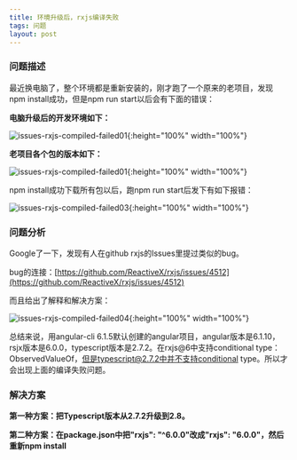 ```yaml
---
title: 环境升级后，rxjs编译失败
tags: 问题
layout: post
---
```



### 问题描述

最近换电脑了，整个环境都是重新安装的，刚才跑了一个原来的老项目，发现npm install成功，但是npm run start以后会有下面的错误：


**电脑升级后的开发环境如下：**


![issues-rxjs-compiled-failed01]( https://limeii.github.io/assets/images/posts/issues/rxjs-compiled-failed.png){:height="100%" width="100%"}


**老项目各个包的版本如下：**


![issues-rxjs-compiled-failed01]( https://limeii.github.io/assets/images/posts/issues/rxjs-compiled-failed02.png){:height="100%" width="100%"}


npm install成功下载所有包以后，跑npm run start后发下有如下报错：


![issues-rxjs-compiled-failed03]( https://limeii.github.io/assets/images/posts/issues/rxjs-compiled-failed03.png){:height="100%" width="100%"}

### 问题分析

Google了一下，发现有人在github rxjs的Issues里提过类似的bug。


bug的连接：[https://github.com/ReactiveX/rxjs/issues/4512](https://github.com/ReactiveX/rxjs/issues/4512)


而且给出了解释和解决方案：

![issues-rxjs-compiled-failed04]( https://limeii.github.io/assets/images/posts/issues/rxjs-compiled-failed04.png){:height="100%" width="100%"}


总结来说，用angular-cli 6.1.5默认创建的angular项目，angular版本是6.1.10，rsjx版本是6.0.0，typescript版本是2.7.2。在rxjs@6中支持conditional type：ObservedValueOf，但是typescript@2.7.2中并不支持conditional type。所以才会出现上面的编译失败问题。


### 解决方案

**第一种方案：把Typescript版本从2.7.2升级到2.8。**


**第二种方案：在package.json中把"rxjs": "^6.0.0"改成"rxjs": "6.0.0"，然后重新npm install**




